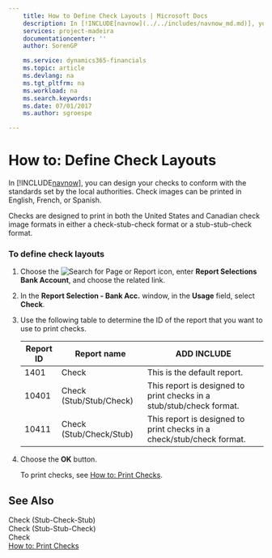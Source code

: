 ```yaml
---
    title: How to Define Check Layouts | Microsoft Docs
    description: In [!INCLUDE[navnow](../../includes/navnow_md.md)], you can design your checks to conform with the standards set by the local authorities. Check images can be printed in English, French, or Spanish.
    services: project-madeira
    documentationcenter: ''
    author: SorenGP

    ms.service: dynamics365-financials
    ms.topic: article
    ms.devlang: na
    ms.tgt_pltfrm: na
    ms.workload: na
    ms.search.keywords:
    ms.date: 07/01/2017
    ms.author: sgroespe

---
```

# How to: Define Check Layouts
In [!INCLUDE[navnow](../../includes/navnow_md.md)], you can design your checks to conform with the standards set by the local authorities. Check images can be printed in English, French, or Spanish.  
  
 Checks are designed to print in both the United States and Canadian check image formats in either a check-stub-check format or a stub-stub-check format.  
  
### To define check layouts  
  
1.  Choose the ![Search for Page or Report](media/ui-search/search_small.png "Search for Page or Report icon") icon, enter **Report Selections Bank Account**, and choose the related link.  
  
2.  In the **Report Selection - Bank Acc.** window, in the **Usage** field, select **Check**.  
  
3.  Use the following table to determine the ID of the report that you want to use to print checks.  
  
    |Report ID|Report name|ADD INCLUDE<!--[!INCLUDE[bp_tabledescription](../../includes/bp_tabledescription_md.md)]-->|  
    |---------------|-----------------|---------------------------------------|  
    |1401|Check|This is the default report.|  
    |10401|Check (Stub/Stub/Check)|This report is designed to print checks in a stub/stub/check format.|  
    |10411|Check (Stub/Check/Stub)|This report is designed to print checks in a check/stub/check format.|  
  
4.  Choose the **OK** button.  
  
     To print checks, see [How to: Print Checks](how-to-print-checks.md).  
  
## See Also  
 Check (Stub-Check-Stub)   
 Check (Stub-Stub-Check)   
 Check   
 [How to: Print Checks](how-to-print-checks.md)